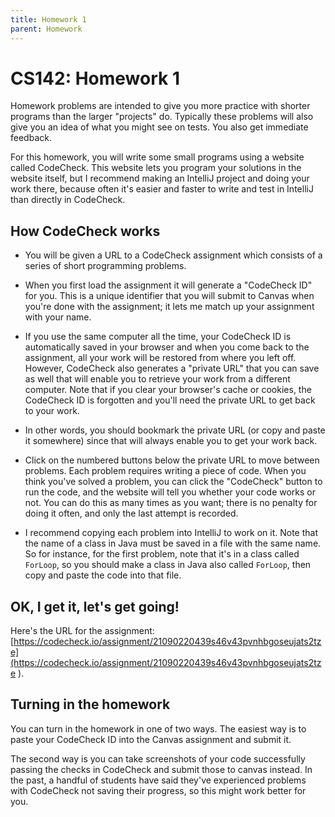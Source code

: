 ```yaml
---
title: Homework 1
parent: Homework
---
```


# CS142: Homework 1

Homework problems are intended to give you more practice with shorter programs than the larger "projects" do.
Typically these problems will also give you an idea of what you might see on tests.  You also get immediate
feedback.

For this homework, you will write some small programs using a website called CodeCheck.  This website 
lets you program your solutions in the website itself, but I recommend making an IntelliJ project and doing
your work there, because often it's easier and faster to write and test in IntelliJ than directly in CodeCheck.

## How CodeCheck works

- You will be given a URL to a CodeCheck assignment which consists of a series of short programming problems.

- When you first load the assignment it will generate a "CodeCheck ID" for you.  This is a unique identifier 
that you will submit to Canvas when you're done with the assignment; it lets me match up your assignment
with your name.  

- If you use the same computer all the time, your CodeCheck ID is automatically saved in your browser and when you come back 
to the assignment, all your work will be restored from where you left off.  However, CodeCheck also 
generates a "private URL" that you can save as well that will enable you to retrieve your work from a different
computer.  Note that if you clear your browser's cache or cookies, the CodeCheck ID is forgotten and you'll
need the private URL to get back to your work.

- In other words, you should bookmark the private URL (or copy and paste it somewhere) since that will always
enable you to get your work back.

- Click on the numbered buttons below the private URL to move between problems.  Each problem requires writing
a piece of code.  When you think you've solved a problem, you can click the "CodeCheck" button to run the code,
and the website will tell you whether your code works or not.  You can do this as many times as you want; there
is no penalty for doing it often, and only the last attempt is recorded.

- I recommend copying each problem into IntelliJ to work on it.  Note that the name of a class in Java must be saved
in a file with the same name.  So for instance, for the first problem, note that it's in a class called `ForLoop`, so you
should make a class in Java also called `ForLoop`, then copy and paste the code into that file.

## OK, I get it, let's get going!

Here's the URL for the assignment: [https://codecheck.io/assignment/21090220439s46v43pvnhbgoseujats2tze](https://codecheck.io/assignment/21090220439s46v43pvnhbgoseujats2tze
).  

## Turning in the homework

You can turn in the homework in one of two ways.  The easiest way is to paste your 
CodeCheck ID into the Canvas assignment and submit it.

The second way is you can take screenshots of your code successfully passing the checks in CodeCheck and submit those to canvas instead.  In the past,
a handful of students have said they've experienced problems with CodeCheck not saving their progress, so this
might work better for you.


